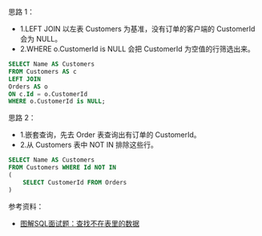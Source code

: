 
思路 1：
- 1.LEFT JOIN 以左表 Customers 为基准，没有订单的客户端的 CustomerId 会为 NULL。
- 2.WHERE o.CustomerId is NULL 会把 CustomerId 为空值的行筛选出来。
```sql
SELECT Name AS Customers
FROM Customers AS c 
LEFT JOIN
Orders AS o
ON c.Id = o.CustomerId
WHERE o.CustomerId is NULL;
```

思路 2：
- 1.嵌套查询，先去 Order 表查询出有订单的 CustomerId。
- 2.从 Customers 表中 NOT IN 排除这些行。
```sql
SELECT Name AS Customers
FROM Customers WHERE Id NOT IN
(
    SELECT CustomerId FROM Orders
)
```

参考资料：
- [图解SQL面试题：查找不在表里的数据](https://leetcode.cn/problems/customers-who-never-order/solution/tu-jie-sqlmian-shi-ti-cha-zhao-bu-zai-biao-li-de-s/)

